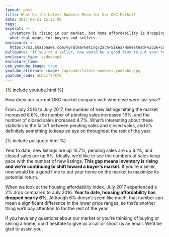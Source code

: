 ```yaml
---
layout: post
title: What Do the Latest Numbers Mean for Our OKC Market?
date: 2017-08-21 15:23:00
tags:
excerpt: >-
  Inventory is rising in our market, but home affordability is dropping. Here’s
  what that means for buyers and sellers.
enclosure: >-
  https://s3.amazonaws.com/vyralmarketing/Zach+Sikes/Homestead+%2526+Co-+What+Do+the+Latest+Numbers+Mean+for+Our+Atlanta+Market%253F.mp4
pullquote: 'If you’re a seller, now would be a good time to put your home on the market'
enclosure_type: video/mp4
enclosure_time:
use_youtube_image: true
youtube_alternate_image: /uploads/latest-numbers-youtube.jpg
youtube_code: aLNLzT7UK7w
---
```



{% include youtube.html %}

How does our current OKC market compare with where we were last year?

From July 2016 to July 2017, the number of new listings hitting the market increased 8.6%, the number of pending sales increased 16%, and the number of closed sales increased 4.7%. What’s interesting about these statistics is the falloff between pending sales and closed sales, and it’s definitely something to keep an eye on throughout the rest of the year. &nbsp;

{% include pullquote.html %}

Year to date, new listings are up 10.7%, pending sales are up 8.1%, and closed sales are up 5%. Ideally, we’d like to see the numbers of sales keep pace with the number of new listings. **This gap means inventory is rising and we’re continuing to shift toward a buyer’s market.** If you’re a seller, now would be a good time to put your home on the market to maximize its potential return.

When we look at the housing affordability index, July 2017 experienced a 2% drop compared to July 2016. **Year to date, housing affordability has dropped nearly 6%.** Although 6% doesn’t seem like much, that number can mean a significant difference in the lower price ranges, so that’s another thing we’ll pay attention to for the rest of the year.

If you have any questions about our market or you’re thinking of buying or selling a home, don’t hesitate to give us a call or shoot us an email. We’d be glad to assist you.